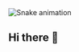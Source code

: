 <img src="https://raw.githubusercontent.com/harshpal-coder/harshpal-coder/output/snake.svg" alt="Snake animation" />

###
###

## Hi there 👋

<!--
**harshpal-coder/harshpal-coder** is a ✨ _special_ ✨ repository because its `README.md` (this file) appears on your GitHub profile.

Here are some ideas to get you started:

- 🔭 I’m currently working on ...
- 🌱 I’m currently learning ...
- 👯 I’m looking to collaborate on ...
- 🤔 I’m looking for help with ...
- 💬 Ask me about ...
- 📫 How to reach me: ...
- 😄 Pronouns: ...
- ⚡ Fun fact: ...
-->
